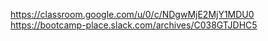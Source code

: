 https://classroom.google.com/u/0/c/NDgwMjE2MjY1MDU0
https://bootcamp-place.slack.com/archives/C038GTJDHC5
